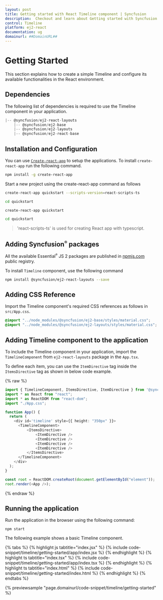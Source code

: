 ```yaml
---
layout: post
title: Getting started with React Timeline component | Syncfusion
description:  Checkout and learn about Getting started with Syncfusion React Timeline component of Syncfusion Essential JS 2 and more.
control: Timeline 
platform: ej2-react
documentation: ug
domainurl: ##DomainURL##
---
```


# Getting Started

This section explains how to create a simple Timeline and configure its available functionalities in the React environment.

## Dependencies

The following list of dependencies is required to use the Timeline component in your application.

```js
|-- @syncfusion/ej2-react-layouts
    |-- @syncfusion/ej2-base
    |-- @syncfusion/ej2-layouts
    |-- @syncfusion/ej2-react-base

```

## Installation and Configuration

You can use [`Create-react-app`](https://github.com/facebookincubator/create-react-app) to setup the applications. To install `create-react-app` run the following command.

```bash
npm install -g create-react-app
```

Start a new project using the create-react-app command as follows

```bash
create-react-app quickstart --scripts-version=react-scripts-ts

cd quickstart
```

```bash
create-react-app quickstart

cd quickstart
```

> 'react-scripts-ts' is used for creating React app with typescript.

## Adding Syncfusion<sup style="font-size:70%">&reg;</sup> packages

All the available Essential<sup style="font-size:70%">&reg;</sup> JS 2 packages are published in [npmjs.com](https://www.npmjs.com/~syncfusionorg) public registry.

To install `Timeline` component, use the following command

```bash
npm install @syncfusion/ej2-react-layouts --save
```

## Adding CSS Reference

Import the Timeline component's required CSS references as follows in `src/App.css`.

```css
@import "../node_modules/@syncfusion/ej2-base/styles/material.css";
@import "../node_modules/@syncfusion/ej2-layouts/styles/material.css";
```

## Adding Timeline component to the application

To include the Timeline component in your application, import the `TimelineComponent` from `ej2-react-layouts` package in the `App.tsx`.

To define each item, you can use the `ItemDirective` tag inside the `ItemsDirective` tag as shown in below code example.

{% raw %}

```ts
import { TimelineComponent, ItemsDirective, ItemDirective } from '@syncfusion/ej2-react-layouts';
import * as React from "react";
import * as ReactDOM from "react-dom";
import "./App.css";

function App() {
  return (
    <div id='timeline' style={{ height: "350px" }}>
      <TimelineComponent>
          <ItemsDirective>
              <ItemDirective />
              <ItemDirective />
              <ItemDirective />
              <ItemDirective />
          </ItemsDirective>
      </TimelineComponent>
    </div>
  );
}

const root = ReactDOM.createRoot(document.getElementById("element"));
root.render(<App />);
```
{% endraw %}

## Running the application

Run the application in the browser using the following command:

```
npm start
```

The following example shows a basic Timeline component.

{% tabs %}
{% highlight js tabtitle="index.jsx" %}
{% include code-snippet/timeline/getting-started/app/index.jsx %}
{% endhighlight %}
{% highlight ts tabtitle="index.tsx" %}
{% include code-snippet/timeline/getting-started/app/index.tsx %}
{% endhighlight %}
{% highlight ts tabtitle="index.html" %}
{% include code-snippet/timeline/getting-started/index.html %}
{% endhighlight %}
{% endtabs %}

{% previewsample "page.domainurl/code-snippet/timeline/getting-started" %}
